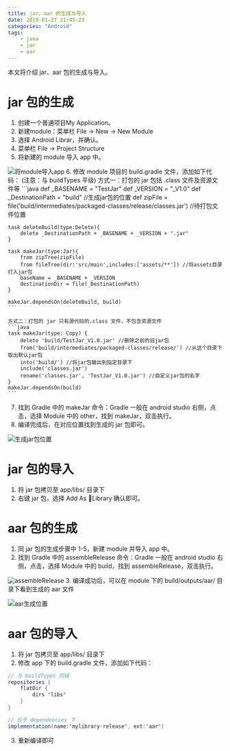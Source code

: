 ```yaml
---
title: jar、aar 的生成与导入
date: 2019-01-27 21:45:23
categories: "Android"
tags:
    - java
    - jar
    - aar
---
```


本文将介绍 jar、aar 包的生成与导入。

<!-- more -->

# jar 包的生成

1. 创建一个普通项目My Application。
2. 新建module：菜单栏 File -> New -> New Module
3. 选择 Android Librar，并确认。
4. 菜单栏 File -> Project Structure
5. 将新建的 module 导入 app 中。

![将module导入app](/images/将module导入app.png)
6. 修改 module 项目的 build.gradle 文件，添加如下代码： (注意：与 buildTypes 平级)
    方式一：打包的 jar 包括 .class 文件及资源文件等
    ```java
    def _BASENAME = "TestJar"
    def _VERSION = "_V1.0"
    def _DestinationPath = "build" //生成jar包的位置
    def zipFile = file('build/intermediates/packaged-classes/release/classes.jar') //待打包文件位置

    task deleteBuild(type:Delete){
        delete _DestinationPath + _BASENAME + _VERSION + ".jar"
    }

    task makeJar(type:Jar){
        from zipTree(zipFile)
        from fileTree(dir:'src/main',includes:['assets/**']) //将assets目录打入jar包
        baseName = _BASENAME + _VERSION
        destinationDir = file(_DestinationPath)
    }

    makeJar.dependsOn(deleteBuild, build)
    ```

    方式二：打包的 jar 只有源代码的.class 文件，不包含资源文件
    ```java
    task makeJar(type: Copy) {
        delete 'build/TestJar_V1.0.jar' //删除之前的旧jar包
        from('build/intermediates/packaged-classes/release/') //从这个目录下取出默认jar包
        into('build/') //将jar包输出到指定目录下
        include('classes.jar')
        rename('classes.jar', 'TestJar_V1.0.jar') //自定义jar包的名字
    }
    makeJar.dependsOn(build)
    ```
7. 找到 Gradle 中的 makeJar 命令：Gradle 一般在 android studio 右侧，点击，选择 Module 中的 other，找到 makeJar，双击执行。
8. 编译完成后，在对应位置找到生成的 jar 包即可。

![生成jar包位置](/images/生成jar包位置.png)

# jar 包的导入

1. 将 jar 包拷贝至 app/libs/ 目录下
2. 右键 jar 包，选择 Add As Library 确认即可。

# aar 包的生成

1. 同 jar 包的生成步骤中 1-5，新建 module 并导入 app 中。
2. 找到 Gradle 中的 assembleRelease 命令：Gradle 一般在 android studio 右侧，点击，选择 Module 中的 build，找到 assembleRelease，双击执行。

![assembleRelease](/images/assembleRelease.png)
3. 编译成功后，可以在 module 下的 build/outputs/aar/ 目录下看到生成的 aar 文件

![aar生成位置](/images/aar生成位置.png)

# aar 包的导入

1. 将 jar 包拷贝至 app/libs/ 目录下
2. 修改 app 下的 build.gradle 文件，添加如下代码：

```java
// 与 buildTypes 同级
repositories {
    flatDir {
        dirs 'libs'
    }
}

// 位于 dependencies 下
implementation(name:'mylibrary-release', ext:'aar')
```

3. 重新编译即可